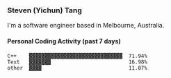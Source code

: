 ### Steven (Yichun) Tang

I'm a software engineer based in Melbourne, Australia.

#### Personal Coding Activity (past 7 days)
```
C++    ▓▓▓▓▓▓▓▓▓▓▓▓▓▓▓▓▓▓▓▓▓▓▓▓▓▓▓▓▓▓  71.94%
Text   ▓▓▓▓▓▓▓                         16.98%
other  ▓▓▓▓                            11.07%
```
